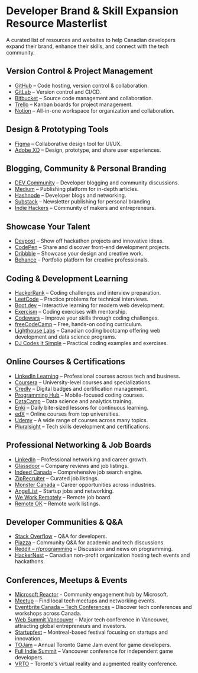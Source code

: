 # Developer Brand & Skill Expansion Resource Masterlist

A curated list of resources and websites to help Canadian developers expand their brand, enhance their skills, and connect with the tech community.

## Version Control & Project Management
- [GitHub](https://github.com) – Code hosting, version control & collaboration.
- [GitLab](https://gitlab.com) – Version control and CI/CD.
- [Bitbucket](https://bitbucket.org) – Source code management and collaboration.
- [Trello](https://trello.com) – Kanban boards for project management.
- [Notion](https://www.notion.so) – All-in-one workspace for organization and collaboration.

## Design & Prototyping Tools
- [Figma](https://www.figma.com) – Collaborative design tool for UI/UX.
- [Adobe XD](https://www.adobe.com/products/xd.html) – Design, prototype, and share user experiences.

## Blogging, Community & Personal Branding
- [DEV Community](https://dev.to) – Developer blogging and community discussions.
- [Medium](https://medium.com) – Publishing platform for in-depth articles.
- [Hashnode](https://hashnode.com) – Developer blogs and networking.
- [Substack](https://substack.com) – Newsletter publishing for personal branding.
- [Indie Hackers](https://www.indiehackers.com) – Community of makers and entrepreneurs.

## Showcase Your Talent
- [Devpost](https://devpost.com) – Show off hackathon projects and innovative ideas.
- [CodePen](https://codepen.io) – Share and discover front-end development projects.
- [Dribbble](https://dribbble.com) – Showcase your design and creative work.
- [Behance](https://www.behance.net) – Portfolio platform for creative professionals.

## Coding & Development Learning
- [HackerRank](https://www.hackerrank.com) – Coding challenges and interview preparation.
- [LeetCode](https://leetcode.com) – Practice problems for technical interviews.
- [Boot.dev](https://www.boot.dev) – Interactive learning for modern web development.
- [Exercism](https://exercism.org) – Coding exercises with mentorship.
- [Codewars](https://www.codewars.com) – Improve your skills through coding challenges.
- [freeCodeCamp](https://www.freecodecamp.org) – Free, hands-on coding curriculum.
- [Lighthouse Labs](https://www.lighthouselabs.ca) – Canadian coding bootcamp offering web development and data science programs.
- [DJ Codes It Simple](https://github.com/djleamen/codes-it-simple) – Practical coding examples and exercises.

## Online Courses & Certifications
- [LinkedIn Learning](https://www.linkedin.com/learning/) – Professional courses across tech and business.
- [Coursera](https://www.coursera.org) – University-level courses and specializations.
- [Credly](https://www.credly.com) – Digital badges and certification management.
- [Programming Hub](https://www.programminghub.io) – Mobile-focused coding courses.
- [DataCamp](https://www.datacamp.com) – Data science and analytics training.
- [Enki](https://www.enki.com) – Daily bite-sized lessons for continuous learning.
- [edX](https://www.edx.org) – Online courses from top universities.
- [Udemy](https://www.udemy.com) – A wide range of courses across many topics.
- [Pluralsight](https://www.pluralsight.com) – Tech skills development and certifications.

## Professional Networking & Job Boards
- [LinkedIn](https://www.linkedin.com) – Professional networking and career growth.
- [Glassdoor](https://www.glassdoor.ca) – Company reviews and job listings.
- [Indeed Canada](https://ca.indeed.com) – Comprehensive job search engine.
- [ZipRecruiter](https://www.ziprecruiter.ca) – Curated job listings.
- [Monster Canada](https://www.monster.ca) – Career opportunities across industries.
- [AngelList](https://angel.co) – Startup jobs and networking.
- [We Work Remotely](https://weworkremotely.com) – Remote job board.
- [Remote OK](https://remoteok.io) – Remote work listings.

## Developer Communities & Q&A
- [Stack Overflow](https://stackoverflow.com) – Q&A for developers.
- [Piazza](https://piazza.com) – Community Q&A for academic and tech discussions.
- [Reddit – r/programming](https://www.reddit.com/r/programming/) – Discussion and news on programming.
- [HackerNest](https://hackernest.com) – Canadian non-profit organization hosting tech events and hackathons. 

## Conferences, Meetups & Events
- [Microsoft Reactor](https://developer.microsoft.com/en-us/reactor/) - Community engagement hub by Microsoft.
- [Meetup](https://www.meetup.com) – Find local tech meetups and networking events.
- [Eventbrite Canada – Tech Conferences](https://www.eventbrite.ca/d/canada/tech-conferences/) – Discover tech conferences and workshops across Canada. 
- [Web Summit Vancouver](https://vancouver.websummit.com/) – Major tech conference in Vancouver, attracting global entrepreneurs and investors. 
- [Startupfest](https://www.startupfestival.com/) – Montreal-based festival focusing on startups and innovation.
- [TOJam](http://www.tojam.ca/) – Annual Toronto Game Jam event for game developers. 
- [Full Indie Summit](https://www.fullindie.com/about-the-summit) – Vancouver conference for independent game developers. 
- [VRTO](https://conference.virtualreality.to/) – Toronto's virtual reality and augmented reality conference. 
